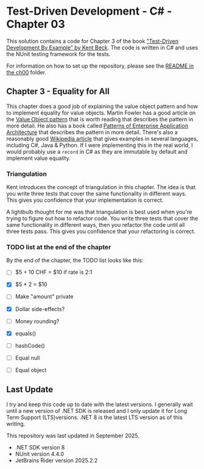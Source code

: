 # Test-Driven Development - C# - Chapter 03

This solution contains a code for Chapter 3 of the book ["Test-Driven Development By Example" by 
Kent Beck](https://a.co/d/1sr05eT). The code is written in C# and uses the NUnit testing framework for the tests. 

For information on how to set up the repository, please see the [README in the ch00](../ch00/README.md) folder.

## Chapter 3 - Equality for All
This chapter does a good job of explaining the value object pattern and how to implement equality for value objects.
Martin Fowler has a good article on the [Value Object pattern](https://martinfowler.com/bliki/ValueObject.html) that is 
worth reading that describes the pattern in more detail. He also has a book called [Patterns of Enterprise Application
Architecture](https://a.co/d/bDrbiQw) that describes the pattern in more detail. There's also a reasonably good [Wikipedia
article](https://en.wikipedia.org/wiki/Value_object) that gives examples in several languages, including C#, Java & Python.
If I were implementing this in the real world, I would probably use a `record` in C# as they are immutable by default and
implement value equality.

### Triangulation
Kent introduces the concept of triangulation in this chapter. The idea is that you write three tests that cover the same 
functionality in different ways. This gives you confidence that your implementation is correct.

A lightbulb thought for me was that triangulation is best used when you're trying to figure out how to refactor code.
You write three tests that cover the same functionality in different ways, then you refactor the code until all three
tests pass. This gives you confidence that your refactoring is correct.

### TODO list at the end of the chapter
By the end of the chapter, the TODO list looks like this:
- [ ] \$5 + 10 CHF = $10 if rate is 2:1
- [x] \$5 * 2 = $10
- [ ] Make "amount" private
- [x] Dollar side-effects?
- [ ] Money rounding?
- [x] equals()
- [ ] hashCode()
- [ ] Equal null
- [ ] Equal object


## Last Update
I try and keep this code up to date with the latest versions. I generally wait until a new version of .NET SDK is 
released and I only update it for Long Term Support (LTS)versions. .NET 8 is the latest LTS version as of this writing.

This repository was last updated in September 2025.
- .NET SDK version 8
- NUnit version 4.4.0
- JetBrains Rider version 2025.2.2
